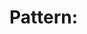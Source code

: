 # Pattern: <TITLE>

# ========================================
# PROMPT CONTENT - PROVIDED TO AI DIRECTLY
# ========================================

## Purpose:

Describe the main purpose of this system. This section will be provided directly to the AI.
The description should be clear and informative as it helps the AI understand its role.

## Functionality:

List the key capabilities and features that will be provided to the AI:
* Feature 1 - Detailed explanation of what this feature does
* Feature 2 - Clear description of this capability
* Feature 3 - Specific functionality explanation

# =======================================
# PATTERN CONFIGURATION - NOT IN PROMPT
# =======================================

## Pattern Inputs:

```yaml
inputs:
  - name: example_text
    description: A text input example
    type: text
    required: true
    group: input_source

  - name: example_file
    description: A file input example
    type: file
    required: true
    group: input_source

  - name: example_optional
    description: An optional parameter example
    type: text
    required: false
    ignore_undefined: true
    default: "default value"

  - name: example_select
    description: A selection example
    type: select
    required: false
    ignore_undefined: true
    options:
      - option1
      - option2
      - option3
    default: option1

  - name: example_number
    description: A number input example
    type: number
    required: false
    ignore_undefined: true
    default: 10
    min: 1
    max: 100

input_groups:
  - name: input_source
    description: Select the source of input data
    required_inputs: 1
```

## Pattern Outputs:

```yaml
outputs:
  - name: main_output
    description: Primary output of the system
    type: text
    required: true
    example: |
      This is an example of the main text output
      It can span multiple lines

  - name: structured_data
    description: Structured data output
    type: json
    required: false
    schema:
      type: object
      properties:
        id: { type: string }
        score: { type: number }
        items:
          type: array
          items:
            type: object
            properties:
              name: { type: string }
              value: { type: number }

  - name: visualization
    description: Optional visualization in markdown
    type: markdown
    required: false
    example: |
      ## Results
      * Point 1
      * Point 2

      ```mermaid
      graph TD
        A[Start] --> B[End]
      ```
```

# ================================================
# MODEL CONFIGURATION - FOR API CALL CONFIGURATION
# ================================================

## Model Configuration:

```yaml
model:
  provider: openrouter           # Model provider (openrouter, anthropic, etc)
  model_name: anthropic/claude-2 # Specific model to use
  temperature: 0.7              # Creativity vs determinism (0.0-1.0)
  max_tokens: 2000             # Maximum response length
  stop_sequences:              # Optional sequences that stop generation
    - "##"
    - "```"
  custom_parameters: {}        # Optional provider-specific parameters
```

This configuration section is not included in the prompt.
It configures how the model behaves when called through openrouter_api.py.

